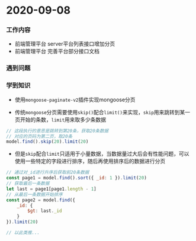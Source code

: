 # 2020-09-08

### 工作内容

+ 前端管理平台 server平台列表接口增加分页
+ 前端管理平台 完善平台部分接口文档

### 遇到问题

### 学到知识

+ 使用`mongoose-paginate-v2`插件实现mongoose分页

+ 传统`mongoose`分页需要使用`skip()`配合`limit()`来实现，`skip`用来跳转到某一页开始的条数，`limit`用来取多少条数据
```js
// 这段执行的意思是跳转到第20条，获取20条数据
// 对应的页码为第二页，取20条
model.find().skip(20).limit(20)
```

+ 但是`skip`配合`limit`只适用于小量数据，当数据量过大后会有性能问题，可以使用一些特定的字段进行排序，随后再使用排序后的数据进行分页
```js
// 通过对_id进行升序后获取前20条数据
const page1 = model.find().sort({ _id: 1 }).limit(20)
// 获取最后一条数据
let last = page1[page1.length - 1]
// 从最后一条数据开始排序
const page2 = model.find({
    _id: {
        $gt: last._id
    }
}).limit(20)

// 以此类推...
```
